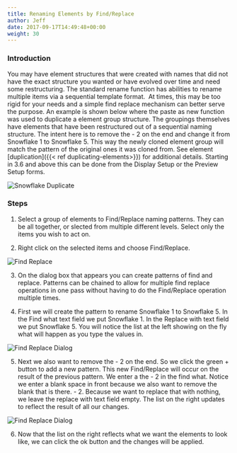 ```yaml
---
title: Renaming Elements by Find/Replace
author: Jeff
date: 2017-09-17T14:49:48+00:00
weight: 30
---
```

### Introduction

You may have element structures that were created with names that did not have the exact structure you wanted or have evolved over time and need some restructuring. The standard rename function has abilities to rename multiple items via a sequential template format.  At times, this may be too rigid for your needs and a simple find replace mechanism can better serve the purpose. An example is shown below where the paste as new function was used to duplicate a element group structure. The groupings themselves have elements that have been restructured out of a sequential naming structure. The intent here is to remove the - 2 on the end and change it from Snowflake 1 to Snowflake 5. This way the newly cloned element group will match the pattern of the original ones it was cloned from. See element [duplication]({{< ref duplicating-elements>}}) for additional details. Starting in 3.6 and above this can be done from the Display Setup or the Preview Setup forms.

![Snowflake Duplicate](/images/docs/usage/display-setup/display-elements/SnowFlakeDuplicate.png)

### Steps

1. Select a group of elements to Find/Replace naming patterns. They can be all together, or slected from multiple different levels. Select only the items you wish to act on.

2. Right click on the selected items and choose Find/Replace.

![Find Replace](/images/docs/usage/display-setup/display-elements/Find-Replace-214x300.png)

3. On the dialog box that appears you can create patterns of find and replace. Patterns can be chained to allow for multiple find replace operations in one pass without having to do the Find/Replace operation multiple times.

4. First we will create the pattern to rename Snowflake 1 to Snowflake 5. In the Find what text field we put Snowflake 1. In the Replace with text field we put Snowflake 5. You will notice the list at the left showing on the fly what will happen as you type the values in.

![Find Replace Dialog](/images/docs/usage/display-setup/display-elements/Find-Replace-Dialog-1.png)

5. Next we also want to remove the - 2 on the end. So we click the green + button to add a new pattern. This new Find/Replace will occur on the result of the previous pattern. We enter a the - 2 in the find what. Notice we enter a blank space in front because we also want to remove the blank that is there. - 2. Because we want to replace that with nothing, we leave the replace with text field empty. The list on the right updates to reflect the result of all our changes.

![Find Replace Dialog](/images/docs/usage/display-setup/display-elements/Find-Replace-Dialog.png)

6. Now that the list on the right reflects what we want the elements to look like, we can click the ok button and the changes will be applied.</p>
